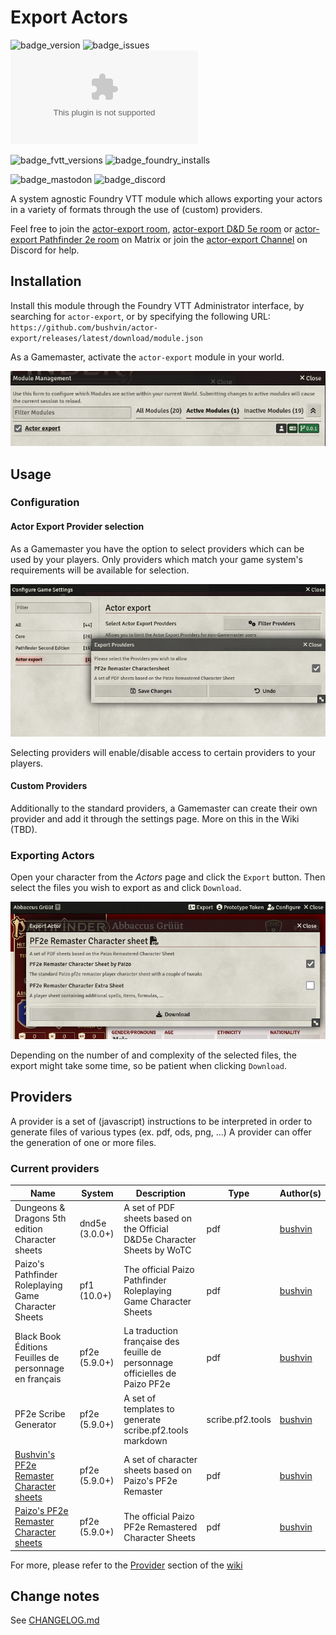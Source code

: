# Export Actors

![badge_version] ![badge_issues] ![badge_downloads]

![badge_fvtt_versions] ![badge_foundry_installs]

![badge_mastodon] ![badge_discord]

A system agnostic Foundry VTT module which allows exporting your actors in a variety of formats through the use of (custom) providers.

Feel free to join the [actor-export room](https://matrix.to/#/#actor-export-general:matrix.elaba.net), [actor-export D&D 5e room](https://matrix.to/#/#actor-export-dnd5e:matrix.elaba.net) or [actor-export Pathfinder 2e room](https://matrix.to/#/#actor-export-pf2e:matrix.elaba.net) on Matrix or join the [actor-export Channel](https://discord.gg/6U89NQrtyS) on Discord for help.

## Installation

Install this module through the Foundry VTT Administrator interface, by searching for `actor-export`, or by specifying the following URL: `https://github.com/bushvin/actor-export/releases/latest/download/module.json`

As a Gamemaster, activate the `actor-export` module in your world.

![Enable actor-export module](assets/gamemaster-enable-module.png "Enable Module")

## Usage

### Configuration

#### Actor Export Provider selection

As a Gamemaster you have the option to select providers which can be used by your players. Only providers which match your game system's requirements will be available for selection.

![Select Providers](assets/gamemaster-select-providers.png "Select Providers")

Selecting providers will enable/disable access to certain providers to your players.

#### Custom Providers

Additionally to the standard providers, a Gamemaster can create their own provider and add it through the settings page. More on this in the Wiki (TBD).

### Exporting Actors

Open your character from the *Actors* page and click the `Export` button. Then select the files you wish to export as and click `Download`.

![Select Provider Files](assets/player-export-actor.png "Select Provider Files")

Depending on the number of and complexity of the selected files, the export might take some time, so be patient when clicking `Download`.

## Providers

A provider is a set of (javascript) instructions to be interpreted in order to generate files of various types (ex. pdf, ods, png, ...) A provider can offer the generation of one or more files.

### Current providers

| Name                                                                                                                                      | System         | Description                                                                 | Type             | Author(s)                             |
| ----------------------------------------------------------------------------------------------------------------------------------------- | -------------- | --------------------------------------------------------------------------- | ---------------- | ------------------------------------- |
| Dungeons & Dragons 5th edition Character sheets                                                                                           | dnd5e (3.0.0+) | A set of PDF sheets based on the Official D&D5e Character Sheets by WoTC    | pdf              | [bushvin](https://github.com/bushvin) |
| Paizo's Pathfinder Roleplaying Game Character Sheets                                                                                      | pf1 (10.0+)    | The official Paizo Pathfinder Roleplaying Game Character Sheets             | pdf              | [bushvin](https://github.com/bushvin) |
| Black Book Éditions Feuilles de personnage en français                                                                                    | pf2e (5.9.0+)  | La traduction française des feuille de personnage officielles de Paizo PF2e | pdf              | [bushvin](https://github.com/bushvin) |
| PF2e Scribe Generator                                                                                                                     | pf2e (5.9.0+)  | A set of templates to generate scribe.pf2.tools markdown                    | scribe.pf2.tools | [bushvin](https://github.com/bushvin) |
| [Bushvin's PF2e Remaster Character sheets]([./pf2e-remaster-bushvin](https://github.com/bushvin/actor-export/wiki/pf2e-remaster-bushvin)) | pf2e (5.9.0+)  | A set of character sheets based on Paizo's PF2e Remaster                    | pdf              | [bushvin](https://github.com/bushvin) |
| [Paizo's PF2e Remaster Character sheets]([./pf2e-remaster-paizo](https://github.com/bushvin/actor-export/wiki/pf2e-remaster-paiz))        | pf2e (5.9.0+)  | The official Paizo PF2e Remastered Character Sheets                         | pdf              | [bushvin](https://github.com/bushvin) |

For more, please refer to the [Provider](https://github.com/bushvin/actor-export/wiki#providers) section of the [wiki](https://github.com/bushvin/actor-export/wiki)

## Change notes

See [CHANGELOG.md](CHANGELOG.md)

[badge_version]: https://img.shields.io/github/v/tag/bushvin/actor-export?label=Version&style=flat-square&color=2577a1

[badge_issues]: https://img.shields.io/github/issues/bushvin/actor-export?style=flat-square
[badge_downloads]: https://img.shields.io/github/downloads/bushvin/actor-export/actor-export.zip?label=Downloads&style=flat-square&color=9b43a8

[badge_fvtt_versions]: https://img.shields.io/endpoint?url=https://foundryshields.com/version?url=https://github.com/bushvin/actor-export/releases/latest/download/module.json&style=flat-square&color=ff6400

[badge_mastodon]: https://img.shields.io/mastodon/follow/1084764?domain=https%3A%2F%2Fmastodon.social&logo=mastodon&logoColor=white&style=flat-square&label=%40bushvin%40mastodon.social

[badge_discord]: https://img.shields.io/discord/1194592282205237290?style=flat-square&logo=discord

[badge_foundry_installs]: https://img.shields.io/badge/dynamic/json?url=https%3A%2F%2Fforge-vtt.com%2Fapi%2Fbazaar%2Fpackage%2Factor-export&query=package.installs&style=flat-square&label=Foundry%20Installs
